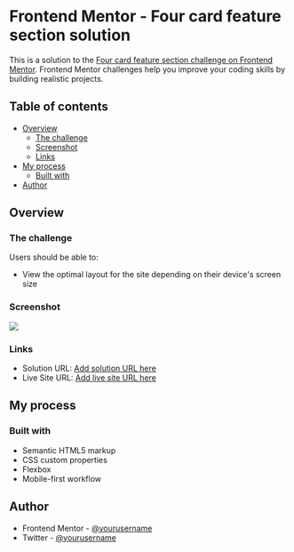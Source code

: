# Frontend Mentor - Four card feature section solution

This is a solution to the [Four card feature section challenge on Frontend Mentor](https://www.frontendmentor.io/challenges/four-card-feature-section-weK1eFYK). Frontend Mentor challenges help you improve your coding skills by building realistic projects. 

## Table of contents

- [Overview](#overview)
  - [The challenge](#the-challenge)
  - [Screenshot](#screenshot)
  - [Links](#links)
- [My process](#my-process)
  - [Built with](#built-with)
- [Author](#author)



## Overview

### The challenge

Users should be able to:

- View the optimal layout for the site depending on their device's screen size

### Screenshot

![](./screenshot.jpg)


### Links

- Solution URL: [Add solution URL here](https://github.com/kinjames/four-card-feature-section)
- Live Site URL: [Add live site URL here](https://kinjames.github.io/four-card-feature-section/)

## My process

### Built with

- Semantic HTML5 markup
- CSS custom properties
- Flexbox
- Mobile-first workflow




## Author

- Frontend Mentor - [@yourusername](https://www.frontendmentor.io/profile/kinjames)
- Twitter - [@yourusername](https://twitter.com/TheBlackCoder7)



